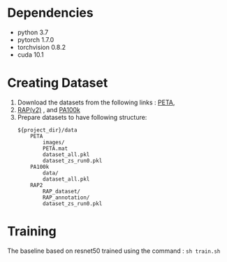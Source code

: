 # Dependencies

- python 3.7
- pytorch 1.7.0
- torchvision  0.8.2
- cuda 10.1


# Creating Dataset
1. Download the datasets from the following links : [PETA](https://drive.google.com/drive/folders/1q4cux17K3zNBgIrDV4FtcHJPLzXNKfYG), 
2. [RAP(v2)](http://www.rapdataset.com/) , and [PA100k](https://drive.google.com/drive/folders/0B5_Ra3JsEOyOUlhKM0VPZ1ZWR2M?resourcekey=0-CdctEkdX1j2GSMSWWfrPSQ)
3. Prepare datasets to have following structure:
    ```
    ${project_dir}/data
        PETA
            images/
            PETA.mat
            dataset_all.pkl
            dataset_zs_run0.pkl
        PA100k
            data/
            dataset_all.pkl
        RAP2
            RAP_dataset/
            RAP_annotation/
            dataset_zs_run0.pkl
    ```
    
# Training 
The baseline based on resnet50 trained using the command : 
    ```
    sh train.sh
    ``` 
